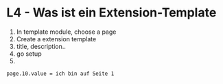 # L4 - Was ist ein Extension-Template

1. In template module, choose a page
2. Create a extension template
3. title, description..
4. go setup
5.

   ```
   page.10.value = ich bin auf Seite 1
   ```
